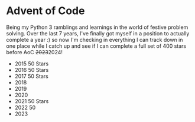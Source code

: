 # Advent of Code

Being my Python 3 ramblings and learnings in the world of festive problem solving. Over the last 7 years, I've finally got myself in a position to actually complete a year :) so now I'm checking in everything I can track down in one place while I catch up and see if I can complete a full set of 400 stars before AoC ~~2023~~2024!

- 2015 50 Stars
- 2016 50 Stars
- 2017 50 Stars
- 2018
- 2019
- 2020
- 2021 50 Stars
- 2022 50 
- 2023
